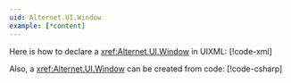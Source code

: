 ```yaml
---
uid: Alternet.UI.Window
example: [*content]
---
```


Here is how to declare a <xref:Alternet.UI.Window> in UIXML:
[!code-xml[](examples/ExampleWindow.uixml#CreateUixmlDeclaration)]

Also, a <xref:Alternet.UI.Window> can be created from code:
[!code-csharp[](examples/ExampleWindow.uixml.cs#WindowCSharpCreation)]
